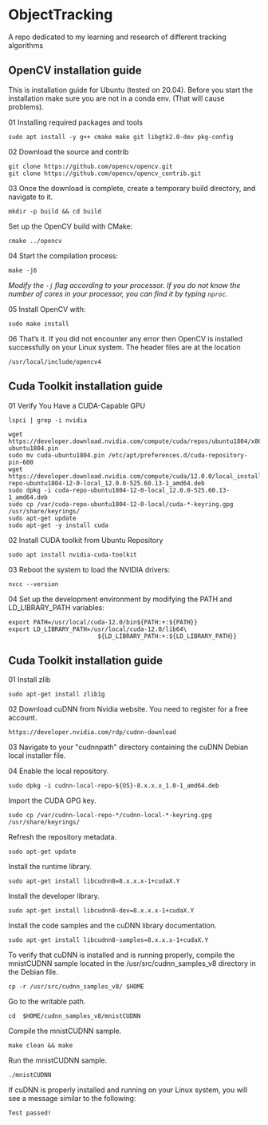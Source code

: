 # ObjectTracking
A repo dedicated to my learning and research of different tracking algorithms 
<h2>OpenCV installation guide</h2>
This is installation guide for Ubuntu (tested on 20.04). Before you start the installation make sure you are not in a conda env. (That will cause problems).  
<p> </p>
01 Installing required packages and tools

```
sudo apt install -y g++ cmake make git libgtk2.0-dev pkg-config
```
02 Download the source and contrib
```
git clone https://github.com/opencv/opencv.git
git clone https://github.com/opencv/opencv_contrib.git
```
03 Once the download is complete, create a temporary build directory, and navigate to it.
```
mkdir -p build && cd build
```
Set up the OpenCV build with CMake:
```
cmake ../opencv
```
04 Start the compilation process:
```
make -j6
```
*Modify the ``-j`` flag according to your processor. If you do not know the number of cores in your processor, you can find it by typing ``nproc``.*

05 Install OpenCV with:
```
sudo make install
```

06 That’s it. If you did not encounter any error then OpenCV is installed successfully on your Linux system. The header files are at the location 
```
/usr/local/include/opencv4
```

<h2>Cuda Toolkit installation guide</h2>

01 Verify You Have a CUDA-Capable GPU

```
lspci | grep -i nvidia

wget https://developer.download.nvidia.com/compute/cuda/repos/ubuntu1804/x86_64/cuda-ubuntu1804.pin
sudo mv cuda-ubuntu1804.pin /etc/apt/preferences.d/cuda-repository-pin-600
wget https://developer.download.nvidia.com/compute/cuda/12.0.0/local_installers/cuda-repo-ubuntu1804-12-0-local_12.0.0-525.60.13-1_amd64.deb
sudo dpkg -i cuda-repo-ubuntu1804-12-0-local_12.0.0-525.60.13-1_amd64.deb
sudo cp /var/cuda-repo-ubuntu1804-12-0-local/cuda-*-keyring.gpg /usr/share/keyrings/
sudo apt-get update
sudo apt-get -y install cuda
```
02 Install CUDA toolkit from Ubuntu Repository
```
sudo apt install nvidia-cuda-toolkit
```
03 Reboot the system to load the NVIDIA drivers:
```
nvcc --version
```
04 Set up the development environment by modifying the PATH and LD_LIBRARY_PATH variables:
```
export PATH=/usr/local/cuda-12.0/bin${PATH:+:${PATH}}
export LD_LIBRARY_PATH=/usr/local/cuda-12.0/lib64\
                         ${LD_LIBRARY_PATH:+:${LD_LIBRARY_PATH}}
```
<h2>Cuda Toolkit installation guide</h2>

01 Install zlib
```
sudo apt-get install zlib1g
```
02 Download cuDNN from Nvidia website. You need to register for a free account.
```
https://developer.nvidia.com/rdp/cudnn-download
```

03 Navigate to your "cudnnpath" directory containing the cuDNN Debian local installer file.

04 Enable the local repository.
```
sudo dpkg -i cudnn-local-repo-${OS}-8.x.x.x_1.0-1_amd64.deb
```

Import the CUDA GPG key.
```
sudo cp /var/cudnn-local-repo-*/cudnn-local-*-keyring.gpg /usr/share/keyrings/
```

Refresh the repository metadata.
```
sudo apt-get update
```

Install the runtime library.
```
sudo apt-get install libcudnn8=8.x.x.x-1+cudaX.Y
```

Install the developer library.
```
sudo apt-get install libcudnn8-dev=8.x.x.x-1+cudaX.Y
```

Install the code samples and the cuDNN library documentation.
```
sudo apt-get install libcudnn8-samples=8.x.x.x-1+cudaX.Y
```
To verify that cuDNN is installed and is running properly, compile the mnistCUDNN sample located in the /usr/src/cudnn_samples_v8 directory in the Debian file.
```
cp -r /usr/src/cudnn_samples_v8/ $HOME
```

Go to the writable path.
```
cd  $HOME/cudnn_samples_v8/mnistCUDNN
```
Compile the mnistCUDNN sample.
```
make clean && make
```

Run the mnistCUDNN sample.
```
./mnistCUDNN
```

If cuDNN is properly installed and running on your Linux system, you will see a message similar to the following:
```
Test passed!
```
